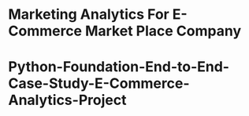 # Marketing Analytics For E-Commerce Market Place Company

# Python-Foundation-End-to-End-Case-Study-E-Commerce-Analytics-Project
